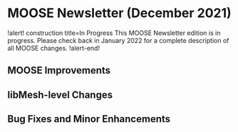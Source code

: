 # MOOSE Newsletter (December 2021)

!alert! construction title=In Progress
This MOOSE Newsletter edition is in progress. Please check back in January 2022
for a complete description of all MOOSE changes.
!alert-end!

## MOOSE Improvements

## libMesh-level Changes

## Bug Fixes and Minor Enhancements
